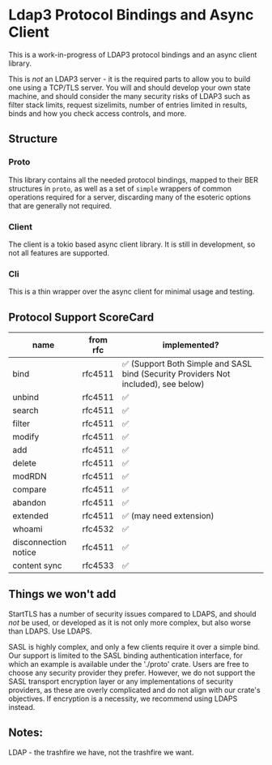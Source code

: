 # Ldap3 Protocol Bindings and Async Client

This is a work-in-progress of LDAP3 protocol bindings and an async client library.

This is *not* an LDAP3 server - it is the required parts to allow you to build one
using a TCP/TLS server. You will and should develop your own state machine, and
should consider the many security risks of LDAP3 such as filter stack limits,
request sizelimits, number of entries limited in results, binds and how you
check access controls, and more.

## Structure

### Proto

This library contains all the needed protocol bindings, mapped to their BER structures
in `proto`, as well as a set of `simple` wrappers of common operations required for
a server, discarding many of the esoteric options that are generally not required.

### Client

The client is a tokio based async client library. It is still in development, so not
all features are supported.

### Cli

This is a thin wrapper over the async client for minimal usage and testing.

## Protocol Support ScoreCard

| name | from rfc | implemented? |
| ---- | -------- | ------------ |
| bind | rfc4511  | ✅ (Support Both Simple and SASL bind (Security Providers Not included), see below) |
| unbind | rfc4511 | ✅ |
| search | rfc4511 | ✅ |
| filter | rfc4511 | ✅ |
| modify | rfc4511 | ✅ |
| add | rfc4511 | ✅ |
| delete | rfc4511 | ✅ |
| modRDN | rfc4511 | ✅ |
| compare | rfc4511 | ✅ |
| abandon | rfc4511 | ✅ |
| extended | rfc4511 | ✅ (may need extension) |
| whoami | rfc4532 | ✅ |
| disconnection notice | rfc4511 | ✅ |
| content sync | rfc4533 | ✅ |

## Things we won't add

StartTLS has a number of security issues compared to LDAPS, and should *not* be used, or developed
as it is not only more complex, but also worse than LDAPS. Use LDAPS.

SASL is highly complex, and only a few clients require it over a simple bind.
Our support is limited to the SASL binding authentication interface, 
for which an example is available under the './proto' crate.
Users are free to choose any security provider they prefer. 
However, we do not support the SASL transport encryption layer or any implementations of security providers,
as these are overly complicated and do not align with our crate's objectives. If encryption is a necessity, we recommend using LDAPS instead.

## Notes:

LDAP - the trashfire we have, not the trashfire we want.


